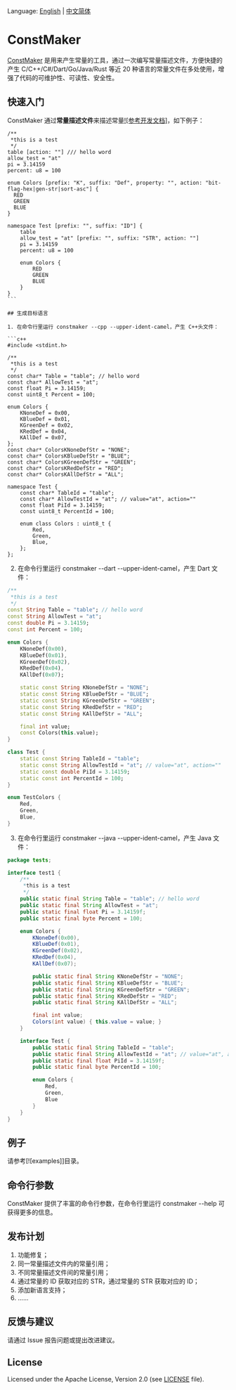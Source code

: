 Language: [English](https://github.com/cymfarcat/constmaker/blob/master/README.md) | [中文简体](https://github.com/cymfarcat/constmaker/blob/master/README_zh.md)

# ConstMaker

[ConstMaker‌](https://github.com/cymfarcat/constmaker) 是用来产生常量的工具，通过一次编写常量描述文件，方便快捷的产生 C/C++/C#/Dart/Go/Java/Rust 等近 20 种语言的常量文件在多处使用，增强了代码的可维护性、可读性、安全性。

## 快速入门

ConstMaker 通过**常量描述文件**来描述常量[![参考开发文档]](https://github.com/cymfarcat/constmaker/blob/master/docs/constmaker_zh.md)，如下例子：

````
/**
 *this is a test
 */
table [action: ""] /// hello word
allow_test = "at"
pi = 3.14159
percent: u8 = 100

enum Colors [prefix: "K", suffix: "Def", property: "", action: "bit-flag-hex|gen-str|sort-asc"] {
  RED
  GREEN
  BLUE
}

namespace Test [prefix: "", suffix: "ID"] {
    table
    allow_test = "at" [prefix: "", suffix: "STR", action: ""]
    pi = 3.14159
    percent: u8 = 100

    enum Colors {
        RED
        GREEN
        BLUE
    }
}
```

## 生成目标语言

1. 在命令行里运行 constmaker --cpp --upper-ident-camel，产生 C++头文件：

```c++
#include <stdint.h>

/**
 *this is a test
 */
const char* Table = "table"; // hello word
const char* AllowTest = "at";
const float Pi = 3.14159;
const uint8_t Percent = 100;

enum Colors {
    KNoneDef = 0x00,
    KBlueDef = 0x01,
    KGreenDef = 0x02,
    KRedDef = 0x04,
    KAllDef = 0x07,
};
const char* ColorsKNoneDefStr = "NONE";
const char* ColorsKBlueDefStr = "BLUE";
const char* ColorsKGreenDefStr = "GREEN";
const char* ColorsKRedDefStr = "RED";
const char* ColorsKAllDefStr = "ALL";

namespace Test {
    const char* TableId = "table";
    const char* AllowTestId = "at"; // value="at", action=""
    const float PiId = 3.14159;
    const uint8_t PercentId = 100;

    enum class Colors : uint8_t {
        Red,
        Green,
        Blue,
    };
};
````

2. 在命令行里运行 constmaker --dart --upper-ident-camel，产生 Dart 文件：

```dart
/**
 *this is a test
 */
const String Table = "table"; // hello word
const String AllowTest = "at";
const double Pi = 3.14159;
const int Percent = 100;

enum Colors {
    KNoneDef(0x00),
    KBlueDef(0x01),
    KGreenDef(0x02),
    KRedDef(0x04),
    KAllDef(0x07);

    static const String KNoneDefStr = "NONE";
    static const String KBlueDefStr = "BLUE";
    static const String KGreenDefStr = "GREEN";
    static const String KRedDefStr = "RED";
    static const String KAllDefStr = "ALL";

    final int value;
    const Colors(this.value);
}

class Test {
    static const String TableId = "table";
    static const String AllowTestId = "at"; // value="at", action=""
    static const double PiId = 3.14159;
    static const int PercentId = 100;
}

enum TestColors {
    Red,
    Green,
    Blue,
}
```

3. 在命令行里运行 constmaker --java --upper-ident-camel，产生 Java 文件：

```java
package tests;

interface test1 {
    /**
     *this is a test
     */
    public static final String Table = "table"; // hello word
    public static final String AllowTest = "at";
    public static final float Pi = 3.14159f;
    public static final byte Percent = 100;

    enum Colors {
        KNoneDef(0x00),
        KBlueDef(0x01),
        KGreenDef(0x02),
        KRedDef(0x04),
        KAllDef(0x07);

        public static final String KNoneDefStr = "NONE";
        public static final String KBlueDefStr = "BLUE";
        public static final String KGreenDefStr = "GREEN";
        public static final String KRedDefStr = "RED";
        public static final String KAllDefStr = "ALL";

        final int value;
        Colors(int value) { this.value = value; }
    }

    interface Test {
        public static final String TableId = "table";
        public static final String AllowTestId = "at"; // value="at", action=""
        public static final float PiId = 3.14159f;
        public static final byte PercentId = 100;

        enum Colors {
            Red,
            Green,
            Blue
        }
    }
}
```

## 例子

请参考[![examples]]目录。

## 命令行参数

ConstMaker 提供了丰富的命令行参数，在命令行里运行 constmaker --help 可获得更多的信息。

## 发布计划

1. 功能修复；
2. 同一常量描述文件内的常量引用；
3. 不同常量描述文件间的常量引用；
4. 通过常量的 ID 获取对应的 STR，通过常量的 STR 获取对应的 ID；
5. 添加新语言支持；
6. ......

## 反馈与建议

请通过 Issue 报告问题或提出改进建议。

## License

Licensed under the Apache License, Version 2.0 (see [LICENSE](https://github.com/cymfarcat/constmaker/blob/master/LICENSE) file).
